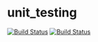 # unit_testing

[![Build Status](https://travis-ci.com/DaniilRoman/unit_testing.svg?branch=master)](https://travis-ci.com/DaniilRoman/unit_testing) [![Build Status](https://codecov.io/gh/DaniilRoman/unit_testing/branch/master/graph/badge.svg)](https://codecov.io/gh/DaniilRoman/unit_testing)
